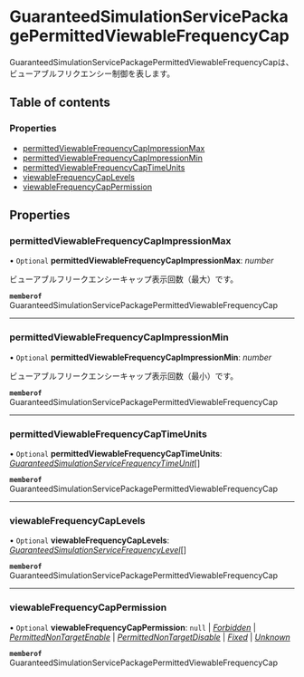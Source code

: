 # GuaranteedSimulationServicePackagePermittedViewableFrequencyCap


<div lang=\"ja\">GuaranteedSimulationServicePackagePermittedViewableFrequencyCapは、ビューアブルフリクエンシー制御を表します。</div> 

## Table of contents

### Properties

- [permittedViewableFrequencyCapImpressionMax](guaranteedsimulationservicepackagepermittedviewablefrequencycap.md#permittedviewablefrequencycapimpressionmax)
- [permittedViewableFrequencyCapImpressionMin](guaranteedsimulationservicepackagepermittedviewablefrequencycap.md#permittedviewablefrequencycapimpressionmin)
- [permittedViewableFrequencyCapTimeUnits](guaranteedsimulationservicepackagepermittedviewablefrequencycap.md#permittedviewablefrequencycaptimeunits)
- [viewableFrequencyCapLevels](guaranteedsimulationservicepackagepermittedviewablefrequencycap.md#viewablefrequencycaplevels)
- [viewableFrequencyCapPermission](guaranteedsimulationservicepackagepermittedviewablefrequencycap.md#viewablefrequencycappermission)

## Properties

### permittedViewableFrequencyCapImpressionMax

• `Optional` **permittedViewableFrequencyCapImpressionMax**: *number*

<div lang=\"ja\">ビューアブルフリークエンシーキャップ表示回数（最大）です。</div> 

**`memberof`** GuaranteedSimulationServicePackagePermittedViewableFrequencyCap

___

### permittedViewableFrequencyCapImpressionMin

• `Optional` **permittedViewableFrequencyCapImpressionMin**: *number*

<div lang=\"ja\">ビューアブルフリークエンシーキャップ表示回数（最小）です。</div> 

**`memberof`** GuaranteedSimulationServicePackagePermittedViewableFrequencyCap

___

### permittedViewableFrequencyCapTimeUnits

• `Optional` **permittedViewableFrequencyCapTimeUnits**: [*GuaranteedSimulationServiceFrequencyTimeUnit*](./enums/guaranteedsimulationservicefrequencytimeunit.md)[]

**`memberof`** GuaranteedSimulationServicePackagePermittedViewableFrequencyCap

___

### viewableFrequencyCapLevels

• `Optional` **viewableFrequencyCapLevels**: [*GuaranteedSimulationServiceFrequencyLevel*](./enums/guaranteedsimulationservicefrequencylevel.md)[]

**`memberof`** GuaranteedSimulationServicePackagePermittedViewableFrequencyCap

___

### viewableFrequencyCapPermission

• `Optional` **viewableFrequencyCapPermission**: ``null`` \| [*Forbidden*](./enums/guaranteedsimulationservicepackagepermissiontype.md#forbidden) \| [*PermittedNonTargetEnable*](./enums/guaranteedsimulationservicepackagepermissiontype.md#permittednontargetenable) \| [*PermittedNonTargetDisable*](./enums/guaranteedsimulationservicepackagepermissiontype.md#permittednontargetdisable) \| [*Fixed*](./enums/guaranteedsimulationservicepackagepermissiontype.md#fixed) \| [*Unknown*](./enums/guaranteedsimulationservicepackagepermissiontype.md#unknown)

**`memberof`** GuaranteedSimulationServicePackagePermittedViewableFrequencyCap
